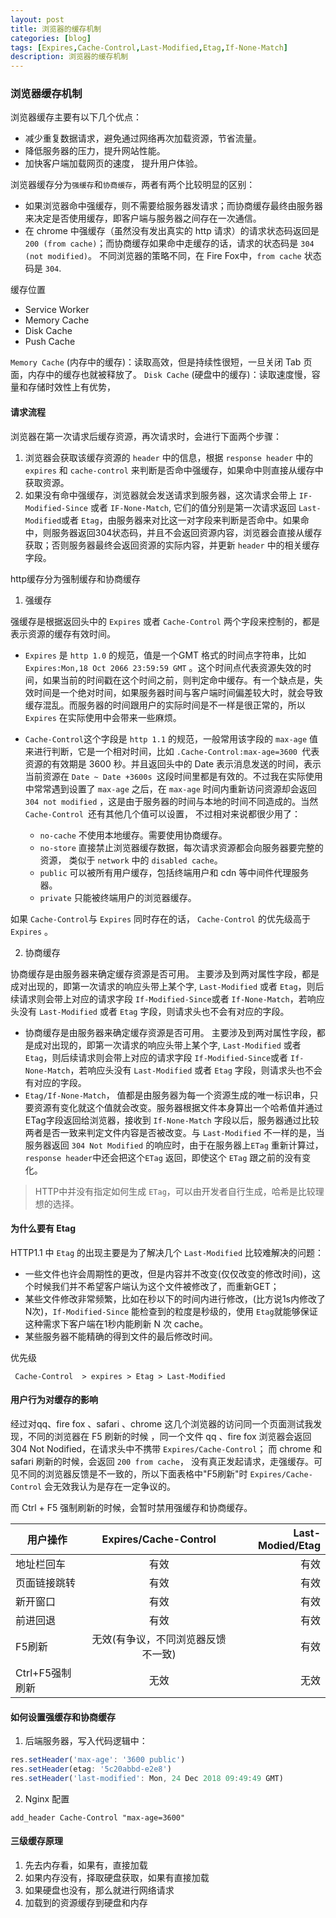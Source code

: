 ```yaml
---
layout: post
title: 浏览器的缓存机制
categories: [blog]
tags: [Expires,Cache-Control,Last-Modified,Etag,If-None-Match]
description: 浏览器的缓存机制
---
```


### 浏览器缓存机制

浏览器缓存主要有以下几个优点：

- 减少重复数据请求，避免通过网络再次加载资源，节省流量。
- 降低服务器的压力，提升网站性能。
- 加快客户端加载网页的速度， 提升用户体验。

浏览器缓存分为`强缓存`和`协商缓存`，两者有两个比较明显的区别：

- 如果浏览器命中强缓存，则不需要给服务器发请求；而协商缓存最终由服务器来决定是否使用缓存，即客户端与服务器之间存在一次通信。
- 在 chrome 中强缓存（虽然没有发出真实的 http 请求）的请求状态码返回是 `200 (from cache)`；而协商缓存如果命中走缓存的话，请求的状态码是 `304 (not modified)`。 不同浏览器的策略不同，在 Fire Fox中，`from cache` 状态码是 `304`.

缓存位置

- Service Worker
- Memory Cache
- Disk Cache
- Push Cache

`Memory Cache` (内存中的缓存)：读取高效，但是持续性很短，一旦关闭 Tab 页面，内存中的缓存也就被释放了。
`Disk Cache` (硬盘中的缓存)：读取速度慢，容量和存储时效性上有优势，

#### 请求流程

浏览器在第一次请求后缓存资源，再次请求时，会进行下面两个步骤：
1. 浏览器会获取该缓存资源的 `header` 中的信息，根据 `response header` 中的 `expires` 和 `cache-control` 来判断是否命中强缓存，如果命中则直接从缓存中获取资源。
2. 如果没有命中强缓存，浏览器就会发送请求到服务器，这次请求会带上 `IF-Modified-Since` 或者 `IF-None-Match`, 它们的值分别是第一次请求返回 `Last-Modified`或者 `Etag`，由服务器来对比这一对字段来判断是否命中。如果命中，则服务器返回304状态码，并且不会返回资源内容，浏览器会直接从缓存获取；否则服务器最终会返回资源的实际内容，并更新 `header` 中的相关缓存字段。

http缓存分为强制缓存和协商缓存

1. 强缓存

强缓存是根据返回头中的 `Expires` 或者 `Cache-Control` 两个字段来控制的，都是表示资源的缓存有效时间。

- `Expires` 是 `http 1.0` 的规范，值是一个GMT 格式的时间点字符串，比如 `Expires:Mon,18 Oct 2066 23:59:59 GMT` 。这个时间点代表资源失效的时间，如果当前的时间戳在这个时间之前，则判定命中缓存。有一个缺点是，失效时间是一个绝对时间，如果服务器时间与客户端时间偏差较大时，就会导致缓存混乱。而服务器的时间跟用户的实际时间是不一样是很正常的，所以 `Expires` 在实际使用中会带来一些麻烦。
- `Cache-Control`这个字段是 `http 1.1` 的规范，一般常用该字段的 `max-age` 值来进行判断，它是一个相对时间，比如 `.Cache-Control:max-age=3600 `代表资源的有效期是 3600 秒。并且返回头中的 Date 表示消息发送的时间，表示当前资源在 `Date ~ Date +3600s `这段时间里都是有效的。不过我在实际使用中常常遇到设置了 `max-age` 之后，在 `max-age` 时间内重新访问资源却会返回 `304 not modified` ，这是由于服务器的时间与本地的时间不同造成的。当然 `Cache-Control `还有其他几个值可以设置， 不过相对来说都很少用了：

   - `no-cache` 不使用本地缓存。需要使用协商缓存。
   - `no-store` 直接禁止浏览器缓存数据，每次请求资源都会向服务器要完整的资源， 类似于 `network` 中的 `disabled cache`。
   - `public` 可以被所有用户缓存，包括终端用户和 cdn 等中间件代理服务器。
   - `private` 只能被终端用户的浏览器缓存。

如果 `Cache-Control`与 `Expires` 同时存在的话， `Cache-Control` 的优先级高于 `Expires` 。

2. 协商缓存

协商缓存是由服务器来确定缓存资源是否可用。 主要涉及到两对属性字段，都是成对出现的，即第一次请求的响应头带上某个字, `Last-Modified` 或者 `Etag`，则后续请求则会带上对应的请求字段 `If-Modified-Since`或者 `If-None-Match`，若响应头没有 `Last-Modified` 或者 `Etag` 字段，则请求头也不会有对应的字段。

- 协商缓存是由服务器来确定缓存资源是否可用。 主要涉及到两对属性字段，都是成对出现的，即第一次请求的响应头带上某个字, `Last-Modified` 或者 `Etag`，则后续请求则会带上对应的请求字段 `If-Modified-Since`或者 `If-None-Match`，若响应头没有 `Last-Modified` 或者 `Etag` 字段，则请求头也不会有对应的字段。
- `Etag/If-None-Match`， 值都是由服务器为每一个资源生成的唯一标识串，只要资源有变化就这个值就会改变。服务器根据文件本身算出一个哈希值并通过 ETag字段返回给浏览器，接收到 `If-None-Match` 字段以后，服务器通过比较两者是否一致来判定文件内容是否被改变。与 `Last-Modified` 不一样的是，当服务器返回 `304 Not Modified` 的响应时，由于在服务器上`ETag` 重新计算过，`response header`中还会把这个`ETag` 返回，即使这个 `ETag` 跟之前的没有变化。

> HTTP中并没有指定如何生成 `ETag`，可以由开发者自行生成，哈希是比较理想的选择。

#### 为什么要有 Etag

HTTP1.1 中 `Etag` 的出现主要是为了解决几个 `Last-Modified` 比较难解决的问题：

- 一些文件也许会周期性的更改，但是内容并不改变(仅仅改变的修改时间)，这个时候我们并不希望客户端认为这个文件被修改了，而重新GET；
- 某些文件修改非常频繁，比如在秒以下的时间内进行修改，(比方说1s内修改了N次)，`If-Modified-Since` 能检查到的粒度是秒级的，使用 `Etag`就能够保证这种需求下客户端在1秒内能刷新 N 次 cache。
- 某些服务器不能精确的得到文件的最后修改时间。

优先级

```
 Cache-Control  > expires > Etag > Last-Modified
```

#### 用户行为对缓存的影响

经过对qq、fire fox 、safari 、chrome 这几个浏览器的访问同一个页面测试我发现，不同的浏览器在 F5 刷新的时候 ，同一个文件 qq 、fire fox 浏览器会返回 304 Not Nodified，在请求头中不携带 `Expires/Cache-Control`； 而 chrome 和 safari 刷新的时候，会返回 `200 from cache`， 没有真正发起请求，走强缓存。可见不同的浏览器反馈是不一致的，所以下面表格中"F5刷新"时 `Expires/Cache-Control` 会无效我认为是存在一定争议的。

而 Ctrl + F5 强制刷新的时候，会暂时禁用强缓存和协商缓存。

用户操作|Expires/Cache-Control|Last-Modied/Etag
--------|:-----:|---:
地址栏回车|有效|有效
页面链接跳转|有效|有效
新开窗口|有效|有效
前进回退|有效|有效
F5刷新|无效(有争议，不同浏览器反馈不一致)|有效
Ctrl+F5强制刷新|无效|无效

#### 如何设置强缓存和协商缓存

1. 后端服务器，写入代码逻辑中：

```javascript
res.setHeader('max-age': '3600 public')
res.setHeader(etag: '5c20abbd-e2e8')
res.setHeader('last-modified': Mon, 24 Dec 2018 09:49:49 GMT)
```

2. Nginx 配置

```
add_header Cache-Control "max-age=3600"
```

#### 三级缓存原理

1. 先去内存看，如果有，直接加载
2. 如果内存没有，择取硬盘获取，如果有直接加载
3. 如果硬盘也没有，那么就进行网络请求
4. 加载到的资源缓存到硬盘和内存


